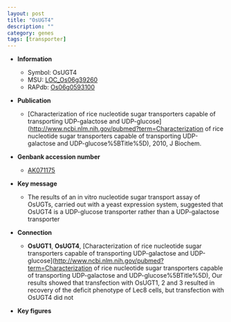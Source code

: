 ```yaml
---
layout: post
title: "OsUGT4"
description: ""
category: genes
tags: [transporter]
---
```


* **Information**  
    + Symbol: OsUGT4  
    + MSU: [LOC_Os06g39260](http://rice.plantbiology.msu.edu/cgi-bin/ORF_infopage.cgi?orf=LOC_Os06g39260)  
    + RAPdb: [Os06g0593100](http://rapdb.dna.affrc.go.jp/viewer/gbrowse_details/irgsp1?name=Os06g0593100)  

* **Publication**  
    + [Characterization of rice nucleotide sugar transporters capable of transporting UDP-galactose and UDP-glucose](http://www.ncbi.nlm.nih.gov/pubmed?term=Characterization of rice nucleotide sugar transporters capable of transporting UDP-galactose and UDP-glucose%5BTitle%5D), 2010, J Biochem.

* **Genbank accession number**  
    + [AK071175](http://www.ncbi.nlm.nih.gov/nuccore/AK071175)

* **Key message**  
    + The results of an in vitro nucleotide sugar transport assay of OsUGTs, carried out with a yeast expression system, suggested that OsUGT4 is a UDP-glucose transporter rather than a UDP-galactose transporter

* **Connection**  
    + __OsUGT1__, __OsUGT4__, [Characterization of rice nucleotide sugar transporters capable of transporting UDP-galactose and UDP-glucose](http://www.ncbi.nlm.nih.gov/pubmed?term=Characterization of rice nucleotide sugar transporters capable of transporting UDP-galactose and UDP-glucose%5BTitle%5D), Our results showed that transfection with OsUGT1, 2 and 3 resulted in recovery of the deficit phenotype of Lec8 cells, but transfection with OsUGT4 did not

* **Key figures**  


